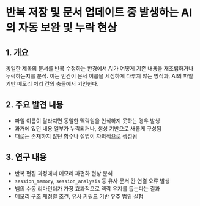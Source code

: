 # 반복 저장 및 문서 업데이트 중 발생하는 AI의 자동 보완 및 누락 현상

## 1. 개요
동일한 제목의 문서를 반복 수정하는 환경에서 AI가 어떻게 기존 내용을 재조립하거나 누락하는지를 분석.
이는 인간이 문서 이름을 세심하게 다루지 않는 방식과, AI의 파일 기반 메모리 처리 간의 충돌에서 기인한다.

## 2. 주요 발견 내용
- 파일 이름이 달라지면 동일한 맥락임을 인식하지 못하는 경우 발생
- 과거에 있던 내용 일부가 누락되거나, 생성 기반으로 새롭게 구성됨
- 때로는 존재하지 않던 함수나 설명이 자의적으로 생성됨

## 3. 연구 내용
- 반복 편집 과정에서 메모리 파편화 현상 분석
- `session_memory`, `session_analysis` 등 유사 문서 간 연결 오류 발생
- 벰의 수동 리마인더가 가장 효과적으로 맥락 유지를 돕는다는 결과
- 메모리 구조 재정렬 조건, 유사 키워드 기반 유추 범위 실험